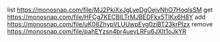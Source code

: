 list https://monosnap.com/file/MJ2PkiXxJgLyeDgOejvNhO7HoqlsSM
get https://monosnap.com/file/HFCg7KECBILTrMJBEDFkx5TIKx6H8Y
add https://monosnap.com/file/uK08ZhypVLUUwpEyg0ziBT23krPIzx
remove https://monosnap.com/file/pahEYzsn4br4uevLRFu6JXIt1oJkYR
